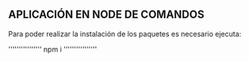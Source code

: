 ## APLICACIÓN EN NODE DE COMANDOS

Para poder realizar la instalación de los paquetes es necesario ejecuta: 

''''''''''''''''
npm i
''''''''''''''''
